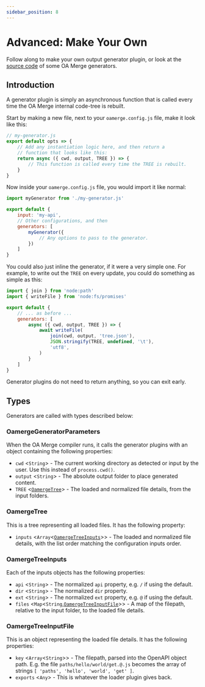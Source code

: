 ```yaml
---
sidebar_position: 8
---
```


# Advanced: Make Your Own

Follow along to make your own output generator plugin, or look at the [source code](https://github.com/oamerge/oamerge/tree/main/packages) of some OA Merge generators.

## Introduction

A generator plugin is simply an asynchronous function that is called every time the OA Merge internal code-tree is rebuilt.

Start by making a new file, next to your `oamerge.config.js` file, make it look like this:

```js
// my-generator.js
export default opts => {
	// Add any instantiation logic here, and then return a
	// function that looks like this:
	return async ({ cwd, output, TREE }) => {
		// This function is called every time the TREE is rebuilt.
	}
}
```

Now inside your `oamerge.config.js` file, you would import it like normal:

```js
import myGenerator from './my-generator.js'

export default {
	input: 'my-api',
	// Other configurations, and then
	generators: [
		myGenerator({
			// Any options to pass to the generator.
		})
	]
}
```

You could also just inline the generator, if it were a very simple one. For example, to write out the `TREE` on every update, you could do something as simple as this:

```js
import { join } from 'node:path'
import { writeFile } from 'node:fs/promises'

export default {
	// ... as before ...
	generators: [
		async ({ cwd, output, TREE }) => {
			await writeFile(
				join(cwd, output, 'tree.json'),
				JSON.stringify(TREE, undefined, '\t'),
				'utf8',
			)
		}
	]
}
```

Generator plugins do not need to return anything, so you can exit early.

## Types

Generators are called with types described below:

### OamergeGeneratorParameters

When the OA Merge compiler runs, it calls the generator plugins with an object containing the following properties:

- `cwd` <`String`> - The current working directory as detected or input by the user. Use this instead of `process.cwd()`.
- `output` <`String`> - The absolute output folder to place generated content.
- `TREE` <[`OamergeTree`](#oamergetree)> - The loaded and normalized file details, from the input folders.

### OamergeTree

This is a tree representing all loaded files. It has the following property:

- `inputs` <`Array`<[`OamergeTreeInputs`](#oamergetreeinputs)>> - The loaded and normalized file details, with the list order matching the configuration inputs order.

### OamergeTreeInputs

Each of the inputs objects has the following properties:

- `api` <`String`> - The normalized `api` property, e.g. `/` if using the default.
- `dir` <`String`> - The normalized `dir` property.
- `ext` <`String`> - The normalized `ext` property, e.g. `@` if using the default.
- `files` <`Map`<`String`,[`OamergeTreeInputFile`](#oamergetreeinputfile)>> - A map of the filepath, relative to the input folder, to the loaded file details.

### OamergeTreeInputFile

This is an object representing the loaded file details. It has the following properties:

- `key` <`Array`<`String`>> - The filepath, parsed into the OpenAPI object path. E.g. the file `paths/hello/world/get.@.js` becomes the array of strings `[ 'paths', 'hello', 'world', 'get' ]`.
- `exports` <`Any`> - This is whatever the loader plugin gives back.
